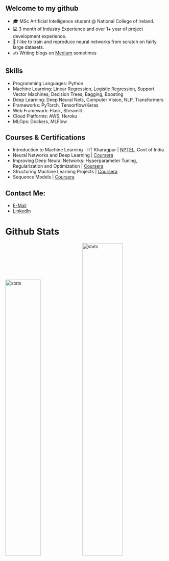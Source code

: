 ## Welcome to my github
* 🎓 MSc Artificial Intelligence student @ National College of Ireland.
* 💻 3 month of Industry Experience and over 1+ year of project development experience.
* 🧠 I like to train and reproduce neural networks from scratch on fairly large datasets.
* ✍️ Writing blogs on [Medium](https://medium.com/@aryanramani67) sometimes


## Skills
* Programming Languages: Python
* Machine Learning: Linear Regression, Logistic Regression, Support Vector Machines, Decision Trees, Bagging, Boosting 
* Deep Learning: Deep Neural Nets, Computer Vision, NLP, Transformers
* Frameworks: PyTorch, Tensorflow/Keras
* Web Framework: Flask, Streamlit
* Cloud Platforms: AWS, Heroku
* MLOps: Dockers, MLFlow

## Courses & Certifications
* Introduction to Machine Learning - IIT Kharagpur | [NPTEL](https://drive.google.com/file/d/1E9_J4lr1YShBy-9Y_BXAS5Qun0oLqmxt/view?usp=sharing), Govt of India
* Neural Networks and Deep Learning | [Coursera](https://coursera.org/share/afa477de9f3a83d5f377219c3974c379)
* Improving Deep Neural Networks: Hyperparameter Tuning, Regularization and Optimization | [Coursera](https://coursera.org/share/b188db947916ebfd88906e9d144b4306)
* Structuring Machine Learning Projects | [Coursera](https://coursera.org/share/91af1167a0d859efd3664ddd4e7f0735)
* Sequence Models | [Coursera](https://coursera.org/share/884c99ec9823273ee58085484f98efce)

## Contact Me:
* [E-Mail](mailto:aryanramani67@gmail.com)
* [LinkedIn](https://www.linkedin.com/in/aryan-ramani-a516b5212/)

# Github Stats
<img src="https://github-readme-stats.vercel.app/api?username=notaryanramani&theme=calm&show_icons=true" alt="stats" width="47%"> <img src="https://github-readme-streak-stats.herokuapp.com/?user=notaryanramani&theme=calm&hide_border=false&locale=en" alt="stats" width="50%">
<!---
NotAryanRamani/NotAryanRamani is a ✨ special ✨ repository because its `README.md` (this file) appears on your GitHub profile.
You can click the Preview link to take a look at your changes.
[![Aryan's GitHub stats](https://github-readme-stats.vercel.app/api?username=notaryanramani&theme=dark&show_icons=true)](https://github.com/NotAryanRamani)
--->
